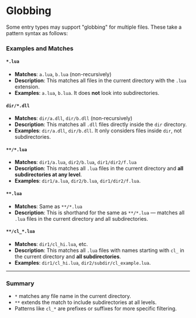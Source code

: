 # Globbing

Some entry types may support "globbing" for multiple files. These take a pattern syntax as follows:

### Examples and Matches

#### `*.lua`
- **Matches**: `a.lua`, `b.lua` (non-recursively)
- **Description**: This matches all files in the current directory with the `.lua` extension.
- **Examples**: `a.lua`, `b.lua`. It does **not** look into subdirectories.

#### `dir/*.dll`
- **Matches**: `dir/a.dll`, `dir/b.dll` (non-recursively)
- **Description**: This matches all `.dll` files directly inside the `dir` directory.
- **Examples**: `dir/a.dll`, `dir/b.dll`. It only considers files inside `dir`, not subdirectories.

#### `**/*.lua`
- **Matches**: `dir1/a.lua`, `dir2/b.lua`, `dir1/dir2/f.lua`
- **Description**: This matches all `.lua` files in the current directory and **all subdirectories at any level**.
- **Examples**: `dir1/a.lua`, `dir2/b.lua`, `dir1/dir2/f.lua`.

#### `**.lua`
- **Matches**: Same as `**/*.lua`
- **Description**: This is shorthand for the same as `**/*.lua` — matches all `.lua` files in the current directory and all subdirectories.

#### `**/cl_*.lua`
- **Matches**: `dir1/cl_hi.lua`, etc.
- **Description**: This matches all `.lua` files with names starting with `cl_` in the current directory and **all subdirectories**.
- **Examples**: `dir1/cl_hi.lua`, `dir2/subdir/cl_example.lua`.

---

### Summary

- `*` matches any file name in the current directory.
- `**` extends the match to include subdirectories at all levels.
- Patterns like `cl_*` are prefixes or suffixes for more specific filtering.
